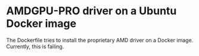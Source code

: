 # AMDGPU-PRO driver on a Ubuntu Docker image

The Dockerfile tries to install the proprietary AMD driver on a Docker image. Currently, this is failing.
